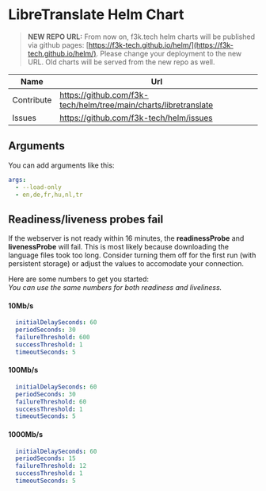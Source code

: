 # LibreTranslate Helm Chart

> **NEW REPO URL:** From now on, f3k.tech helm charts will be published via github pages: [https://f3k-tech.github.io/helm/](https://f3k-tech.github.io/helm/).
> Please change your deployment to the new URL.
> Old charts will be served from the new repo as well.

| Name       | Url                                                              |
|------------|------------------------------------------------------------------|
| Contribute | https://github.com/f3k-tech/helm/tree/main/charts/libretranslate |
| Issues     | https://github.com/f3k-tech/helm/issues                          |

## Arguments

You can add arguments like this:

```yaml
args:
  - --load-only
  - en,de,fr,hu,nl,tr
```

## Readiness/liveness probes fail

If the webserver is not ready within 16 minutes, the **readinessProbe** and **livenessProbe** will fail. This is most likely because downloading the language files took too long. Consider turning them off for the first run (with persistent storage) or adjust the values to accomodate your connection.

Here are some numbers to get you started:  
_You can use the same numbers for both readiness and liveliness._

#### 10Mb/s

```yml
  initialDelaySeconds: 60
  periodSeconds: 30
  failureThreshold: 600
  successThreshold: 1
  timeoutSeconds: 5
```

#### 100Mb/s

```yml
  initialDelaySeconds: 60
  periodSeconds: 30
  failureThreshold: 60
  successThreshold: 1
  timeoutSeconds: 5
```

#### 1000Mb/s

```yml
  initialDelaySeconds: 60
  periodSeconds: 15
  failureThreshold: 12
  successThreshold: 1
  timeoutSeconds: 5
```